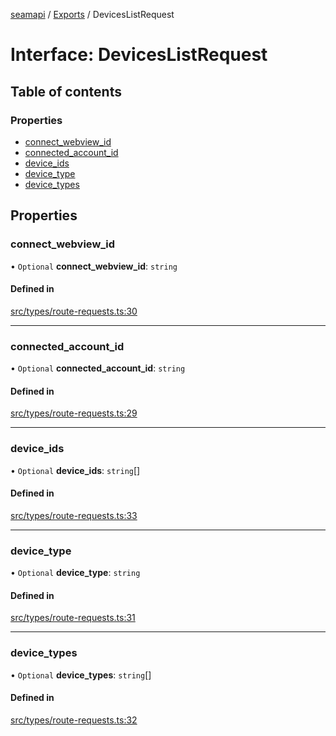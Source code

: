 [seamapi](../README.md) / [Exports](../modules.md) / DevicesListRequest

# Interface: DevicesListRequest

## Table of contents

### Properties

- [connect\_webview\_id](DevicesListRequest.md#connect_webview_id)
- [connected\_account\_id](DevicesListRequest.md#connected_account_id)
- [device\_ids](DevicesListRequest.md#device_ids)
- [device\_type](DevicesListRequest.md#device_type)
- [device\_types](DevicesListRequest.md#device_types)

## Properties

### connect\_webview\_id

• `Optional` **connect\_webview\_id**: `string`

#### Defined in

[src/types/route-requests.ts:30](https://github.com/seamapi/javascript/blob/main/src/types/route-requests.ts#L30)

___

### connected\_account\_id

• `Optional` **connected\_account\_id**: `string`

#### Defined in

[src/types/route-requests.ts:29](https://github.com/seamapi/javascript/blob/main/src/types/route-requests.ts#L29)

___

### device\_ids

• `Optional` **device\_ids**: `string`[]

#### Defined in

[src/types/route-requests.ts:33](https://github.com/seamapi/javascript/blob/main/src/types/route-requests.ts#L33)

___

### device\_type

• `Optional` **device\_type**: `string`

#### Defined in

[src/types/route-requests.ts:31](https://github.com/seamapi/javascript/blob/main/src/types/route-requests.ts#L31)

___

### device\_types

• `Optional` **device\_types**: `string`[]

#### Defined in

[src/types/route-requests.ts:32](https://github.com/seamapi/javascript/blob/main/src/types/route-requests.ts#L32)
